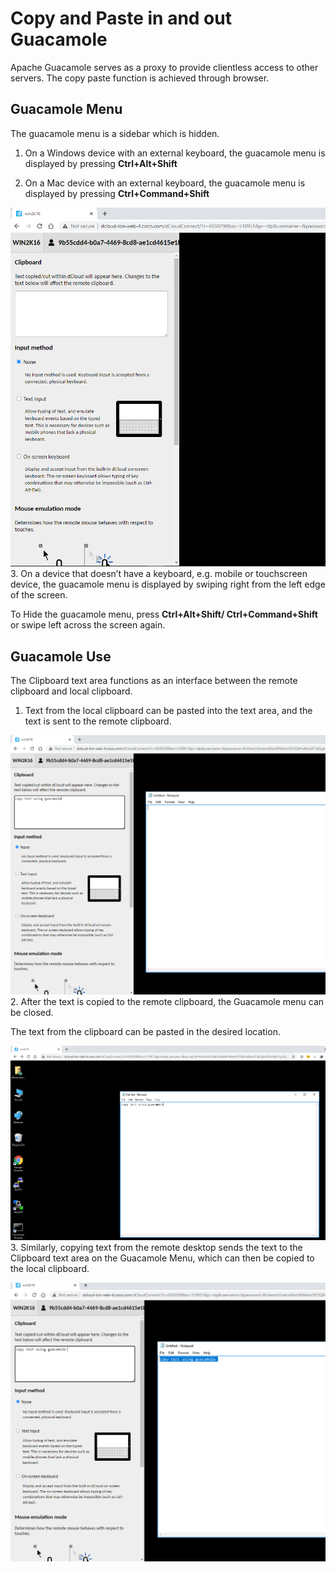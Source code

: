 # Copy and Paste in and out Guacamole
Apache Guacamole serves as a proxy to provide clientless access to other servers. The copy paste function is achieved through browser.

## Guacamole Menu
The guacamole menu is a sidebar which is hidden.

1. On a Windows device with an external keyboard, the guacamole menu is displayed by pressing **Ctrl+Alt+Shift**

2. On a Mac device with an external keyboard, the guacamole menu is displayed by pressing **Ctrl+Command+Shift**

![Rapi](https://raw.githubusercontent.com/marcinduma/ACI-Automation/master/images/guacamole-window.png)
3. On a device that doesn’t have a keyboard, e.g. mobile or touchscreen device, the guacamole menu is displayed by swiping right from the left edge of the screen.

To Hide the guacamole menu, press **Ctrl+Alt+Shift/ Ctrl+Command+Shift** or swipe left across the screen again.
## Guacamole Use
The Clipboard text area functions as an interface between the remote clipboard and local clipboard.

1. Text from the local clipboard can be pasted into the text area, and the text is sent to the remote clipboard.

![Rapi](https://raw.githubusercontent.com/marcinduma/ACI-Automation/master/images/guacamole-copy-to-rdp.png)
2. After the text is copied to the remote clipboard, the Guacamole menu can be closed.

The text from the clipboard can be pasted in the desired location.

![Rapi](https://raw.githubusercontent.com/marcinduma/ACI-Automation/master/images/guacamole-copy-to-rdp2.png)
3. Similarly, copying text from the remote desktop sends the text to the Clipboard text area on the Guacamole Menu, which can then be copied to the local clipboard. 

![Rapi](https://raw.githubusercontent.com/marcinduma/ACI-Automation/master/images/guacamole-copy-from-rdp.png)